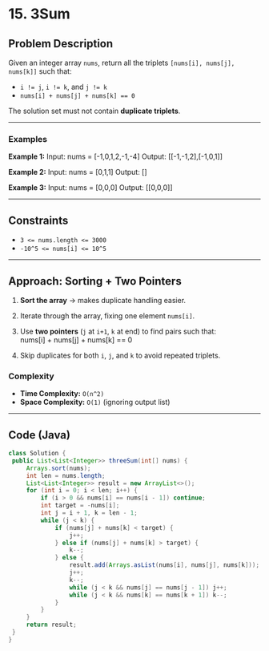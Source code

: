 # 15. 3Sum

## Problem Description

Given an integer array `nums`, return all the triplets `[nums[i], nums[j], nums[k]]` such that:

- `i != j`, `i != k`, and `j != k`
- `nums[i] + nums[j] + nums[k] == 0`

The solution set must not contain **duplicate triplets**.

---

### Examples

**Example 1:**
Input: nums = [-1,0,1,2,-1,-4]
Output: [[-1,-1,2],[-1,0,1]]

**Example 2:**
Input: nums = [0,1,1]
Output: []

**Example 3:**
Input: nums = [0,0,0]
Output: [[0,0,0]]

---

## Constraints

- `3 <= nums.length <= 3000`
- `-10^5 <= nums[i] <= 10^5`

---

## Approach: Sorting + Two Pointers

1. **Sort the array** → makes duplicate handling easier.
2. Iterate through the array, fixing one element `nums[i]`.
3. Use **two pointers** (`j` at `i+1`, `k` at end) to find pairs such that:  
   nums[i] + nums[j] + nums[k] == 0

4. Skip duplicates for both `i`, `j`, and `k` to avoid repeated triplets.

### Complexity

- **Time Complexity:** `O(n^2)`
- **Space Complexity:** `O(1)` (ignoring output list)

---

## Code (Java)

```java
class Solution {
 public List<List<Integer>> threeSum(int[] nums) {
     Arrays.sort(nums);
     int len = nums.length;
     List<List<Integer>> result = new ArrayList<>();
     for (int i = 0; i < len; i++) {
         if (i > 0 && nums[i] == nums[i - 1]) continue;
         int target = -nums[i];
         int j = i + 1, k = len - 1;
         while (j < k) {
             if (nums[j] + nums[k] < target) {
                 j++;
             } else if (nums[j] + nums[k] > target) {
                 k--;
             } else {
                 result.add(Arrays.asList(nums[i], nums[j], nums[k]));
                 j++;
                 k--;
                 while (j < k && nums[j] == nums[j - 1]) j++;
                 while (j < k && nums[k] == nums[k + 1]) k--;
             }
         }
     }
     return result;
 }
}
```
